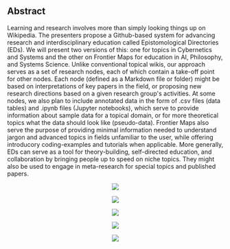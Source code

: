 ## Abstract

Learning and research involves more than simply looking things up on Wikipedia. The presenters propose a Github-based system for advancing research and interdisciplinary education called Epistomological Directories (EDs). We will present two versions of this: one for topics in Cybernetics and Systems and the other on Frontier Maps for education in AI, Philosophy, and Systems Science. Unlike conventional topical wikis, our approach serves as a set of research nodes, each of which contain a take-off point for other nodes. Each node (defined as a Markdown file or folder) might be based on interpretations of key papers in the field, or proposing new research directions based on a given research group's activities. At some nodes, we also plan to include annotated data in the form of .csv files (data tables) and .ipynb files (Jupyter notebooks), which serve to provide information about sample data for a topical domain, or for more theoretical topics what the data should look like (pseudo-data). Frontier Maps also serve the purpose of providing minimal information needed to understand jargon and advanced topics in fields unfamiliar to the user, while offering introducory coding-examples and tutorials when applicable. More generally, EDs can serve as a tool for theory-building, self-directed education, and collaboration by bringing people up to speed on niche topics. They might also be used to engage in meta-research for special topics and published papers.

<p align="center">
  <img src="https://github.com/Orthogonal-Research-Lab/Models-for-Data-Reuse/blob/master/Epistemological%20Directories/Slides/Slide1.png"><BR> 
</p>  
<p align="center">
  <img src="https://github.com/Orthogonal-Research-Lab/Models-for-Data-Reuse/blob/master/Epistemological%20Directories/Slides/Slide2.png"><BR> 
</p>  
<p align="center">
  <img src="https://github.com/Orthogonal-Research-Lab/Models-for-Data-Reuse/blob/master/Epistemological%20Directories/Slides/Slide3.png"><BR> 
</p>  
<p align="center">
  <img src="https://github.com/Orthogonal-Research-Lab/Models-for-Data-Reuse/blob/master/Epistemological%20Directories/Slides/Slide4.png"><BR> 
</p>  
<p align="center">
  <img src="https://github.com/Orthogonal-Research-Lab/Models-for-Data-Reuse/blob/master/Epistemological%20Directories/Slides/Slide5.png"><BR> 
</p>  
